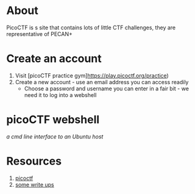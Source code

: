 # About

PicoCTF is s site that contains lots of little CTF challenges, they are representative of PECAN+

# Create an account

1. Visit [picoCTF practice gym]https://play.picoctf.org/practice)
1. Create a new account - use an email address you can access readily
    * Choose a password and username you can enter in a fair bit - we need it to log into a webshell

# picoCTF webshell

_a cmd line interface to an Ubuntu host_

# Resources
1. [picoctf](https://play.picoctf.org/practice/)
1. [some write ups](https://github.com/jaywyawhare/Pico-CTF)